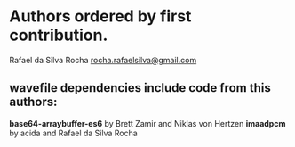 # Authors ordered by first contribution.

Rafael da Silva Rocha <rocha.rafaelsilva@gmail.com>


## wavefile dependencies include code from this authors:

**base64-arraybuffer-es6** by Brett Zamir and Niklas von Hertzen
**imaadpcm** by acida and Rafael da Silva Rocha
